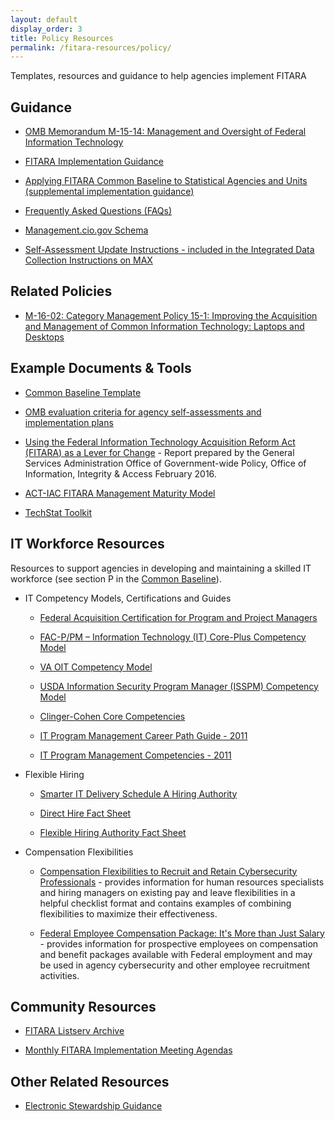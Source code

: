 ```yaml
---
layout: default
display_order: 3
title: Policy Resources
permalink: /fitara-resources/policy/
---
```


Templates, resources and guidance to help agencies implement FITARA

## Guidance 
* [OMB Memorandum M-15-14: Management and Oversight of Federal Information Technology](https://management.cio.gov/implementation)

* [FITARA Implementation Guidance](/implementation)

* [Applying FITARA Common Baseline to Statistical Agencies and Units (supplemental implementation guidance)](https://management.cio.gov/assets/docs/FITARA_Guidance_Statistical_Agencies_and_Units_OMB.pdf)

* [Frequently Asked Questions (FAQs)](/faq)

* [Management.cio.gov Schema](https://management.cio.gov/schema/) 

* [Self-Assessment Update Instructions - included in the Integrated Data Collection Instructions on MAX](https://community.max.gov/pages/viewpage.action?pageId=658905902)

## Related Policies

* [M-16-02: Category Management Policy 15-1: Improving the Acquisition and Management of Common Information Technology: Laptops and Desktops](https://www.whitehouse.gov/sites/default/files/omb/memoranda/2016/m-16-02.pdf)

## Example Documents & Tools
* [Common Baseline Template](/assets/docs/Appendix%20C%20-%20Self%20Assessment%20Template%20(6).docx?raw=true)

* [OMB evaluation criteria for agency self-assessments and implementation plans](/assets/docs/FITARA_Agency_Submission_Scoresheet%20(9).docx?raw=true) 

* [Using the Federal Information Technology Acquisition Reform Act (FITARA) as a Lever for Change](/assets/docs/Using.FITARA.as.a.Lever.for.Change.GSA.OGP.Report.pdf) - Report prepared by the General Services Administration Office of Government-wide Policy, Office of Information, Integrity & Access February 2016.

* [ACT-IAC FITARA Management Maturity Model](https://actiac.org/groups/document/fitara-it-management-maturity-model)

* [TechStat Toolkit](https://www.cio.gov/fed-it-topics/sustainability-transparency/techstat/browse-toolkit/)

## IT Workforce Resources 
Resources to support agencies in developing and maintaining a skilled IT workforce (see section P in the [Common Baseline](/implementation/#Attachment-A)).

* IT Competency Models, Certifications and Guides
  * [Federal Acquisition Certification for Program and Project Managers](https://www.fai.gov/drupal/certification/fac-ppm-certification-requirements)
  
  * [FAC-P/PM – Information Technology (IT) Core-Plus Competency Model](https://www.fai.gov/drupal/sites/default/files/FAC-PPM-IT%20Comp%20Final%20v24_26Sep13.pdf)
  
  * [VA OIT Competency Model](/assets/docs/VA%20OIT%20Competency%20Model%20Reference%20Guide_EXTERNAL.docx?raw=true)
  
  * [USDA Information Security Program Manager (ISSPM) Competency Model](/assets/docs/ISSPM%20Competency%20Model%2010-7-2015.pdf)
  
  * [Clinger-Cohen Core Competencies](https://cio.gov/cio-council-releases-updated-clinger-cohen-core-competencies-learning-objectives/) 
  
  * [IT Program Management Career Path Guide - 2011](/assets/docs/IT%20Program%20Management%20Career%20Path%20Guide%20(1).pdf)
  
  * [IT Program Management Competencies - 2011](https://www.chcoc.gov/content/competency-model-it-program-management)

* Flexible Hiring 
 
  * [Smarter IT Delivery Schedule A Hiring Authority](https://www.chcoc.gov/content/smarter-it-delivery-schedule-hiring-authority) 
  
  * [Direct Hire Fact Sheet](/assets/docs/Direct_Hire_Fact_Sheet%20(2).pdf)
  
  * [Flexible Hiring Authority Fact Sheet](/assets/docs/Fact_Sheet-Hiring_Flexibilities%20(2).pdf)

* Compensation Flexibilities

  * [Compensation Flexibilities to Recruit and Retain Cybersecurity Professionals](https://www.opm.gov/policy-data-oversight/pay-leave/reference-materials/handbooks/compensation-flexibilities-to-recruit-and-retain-cybersecurity-professionals.pdf) - provides information for human resources specialists and hiring managers on existing pay and leave flexibilities in a helpful checklist format and contains examples of combining flexibilities to maximize their effectiveness. 
 
  * [Federal Employee Compensation Package: It's More than Just Salary](https://www.opm.gov/policy-data-oversight/pay-leave/pay-administration/fact-sheets/federal-employee-compensation-package/) - provides information for prospective employees on compensation and benefit packages available with Federal employment and may be used in agency cybersecurity and other employee recruitment activities. 

## Community Resources 
* [FITARA Listserv Archive](http://listserv.gsa.gov/cgi-bin/wa.exe?A0=FITARA)

* [Monthly FITARA Implementation Meeting Agendas](/community)

## Other Related Resources

* [Electronic Stewardship Guidance](https://www.fedcenter.gov/programs/electronics/)



